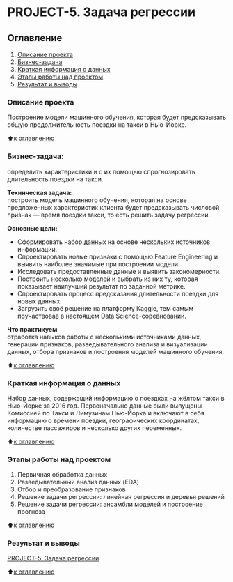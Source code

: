 # PROJECT-5. Задача регрессии

## Оглавление
1. [Описание проекта](https://github.com/Yul-Art/SF-DST/tree/main/PROJECT-5.%20Задача%20регрессии#описание-проекта)
2. [Бизнес-задача](https://github.com/Yul-Art/SF-DST/tree/main/PROJECT-5.%20Задача%20регрессии#бизнес-задача)
3. [Краткая информация о данных](https://github.com/Yul-Art/SF-DST/tree/main/PROJECT-5.%20Задача%20регрессии#краткая-информация-о-данных)
4. [Этапы работы над проектом](https://github.com/Yul-Art/SF-DST/tree/main/PROJECT-5.%20Задача%20регрессии#этапы-работы-над-проектом)
5. [Результат и выводы](https://github.com/Yul-Art/SF-DST/tree/main/PROJECT-5.%20Задача%20регрессии#результат-и-выводы)


### Описание проекта
Построение модели машинного обучения, которая будет предсказывать общую продолжительность поездки на такси в Нью-Йорке.

:arrow_up:[к оглавлению](https://github.com/Yul-Art/SF-DST/tree/main/PROJECT-5.%20Задача%20регрессии#оглавление)

### Бизнес-задача: 
определить характеристики и с их помощью спрогнозировать длительность поездки на такси.

**Техническая задача:**  
построить модель машинного обучения, которая на основе предложенных характеристик клиента будет предсказывать числовой признак — время поездки такси, то есть решить задачу регрессии.

**Основные цели:**  
* Сформировать набор данных на основе нескольких источников информации.
* Спроектировать новые признаки с помощью Feature Engineering и выявить наиболее значимые при построении модели.
* Исследовать предоставленные данные и выявить закономерности.
* Построить несколько моделей и выбрать из них ту, которая показывает наилучший результат по заданной метрике.
* Спроектировать процесс предсказания длительности поездки для новых данных.
* Загрузить своё решение на платформу Kaggle, тем самым поучаствовав в настоящем Data Science-соревновании.

**Что практикуем**  
отработка навыков работы с несколькими источниками данных, генерации признаков, разведывательного анализа и визуализации данных, отбора признаков и построения моделей машинного обучения.

:arrow_up:[к оглавлению](https://github.com/Yul-Art/SF-DST/tree/main/PROJECT-5.%20Задача%20регрессии#оглавление)

### Краткая информация о данных
Набор данных, содержащий информацию о поездках на жёлтом такси в Нью-Йорке за 2016 год. Первоначально данные были выпущены Комиссией по Такси и Лимузинам Нью-Йорка и включают в себя информацию о времени поездки, географических координатах, количестве пассажиров и несколько других переменных.

:arrow_up:[к оглавлению](https://github.com/Yul-Art/SF-DST/tree/main/PROJECT-5.%20Задача%20регрессии#оглавление)

### Этапы работы над проектом 
1. Первичная обработка данных
2. Разведывательный анализ данных (EDA)
3. Отбор и преобразование признаков
4. Решение задачи регрессии: линейная регрессия и деревья решений
5. Решение задачи регрессии: ансамбли моделей и построение прогноза

:arrow_up:[к оглавлению](https://github.com/Yul-Art/SF-DST/tree/main/PROJECT-5.%20Задача%20регрессии#оглавление)

### Результат и выводы 
[PROJECT-5. Задача регрессии](https://github.com/Yul-Art/SF-DST/blob/main/PROJECT-5.%20Задача%20регрессии/PROJECT-5_regression.ipynb)

:arrow_up:[к оглавлению](https://github.com/Yul-Art/SF-DST/tree/main/PROJECT-5.%20Задача%20регрессии#оглавление)



